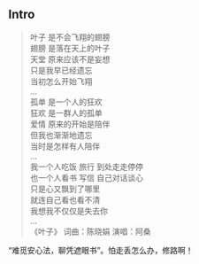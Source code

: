 ## Intro

> 叶子 是不会飞翔的翅膀  
翅膀 是落在天上的叶子  
天堂 原来应该不是妄想  
只是我早已经遗忘  
当初怎么开始飞翔  
...  
孤单 是一个人的狂欢  
狂欢 是一群人的孤单  
爱情 原来的开始是陪伴  
但我也渐渐地遗忘  
当时是怎样有人陪伴  
...  
我一个人吃饭 旅行 到处走走停停  
也一个人看书 写信 自己对话谈心  
只是心又飘到了哪里  
就连自己看也看不清  
我想我不仅仅是失去你  
...  
《叶子》 词曲：陈晓娟 演唱：阿桑

“难觅安心法，聊凭遮眼书”。怕走丢怎么办，修路啊！
